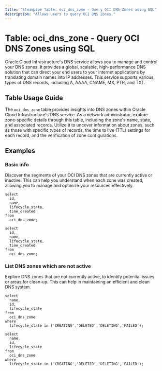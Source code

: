 ```yaml
---
title: "Steampipe Table: oci_dns_zone - Query OCI DNS Zones using SQL"
description: "Allows users to query OCI DNS Zones."
---
```


# Table: oci_dns_zone - Query OCI DNS Zones using SQL

Oracle Cloud Infrastructure's DNS service allows you to manage and control your DNS zones. It provides a global, scalable, high-performance DNS solution that can direct your end users to your internet applications by translating domain names into IP addresses. This service supports various types of DNS records, including A, AAAA, CNAME, MX, PTR, and TXT.

## Table Usage Guide

The `oci_dns_zone` table provides insights into DNS zones within Oracle Cloud Infrastructure's DNS service. As a network administrator, explore zone-specific details through this table, including the zone's name, state, and associated records. Utilize it to uncover information about zones, such as those with specific types of records, the time to live (TTL) settings for each record, and the verification of zone configurations.

## Examples

### Basic info
Discover the segments of your OCI DNS zones that are currently active or inactive. This can help you understand when each zone was created, allowing you to manage and optimize your resources effectively.

```sql+postgres
select
  id,
  name,
  lifecycle_state,
  time_created
from
  oci_dns_zone;
```

```sql+sqlite
select
  id,
  name,
  lifecycle_state,
  time_created
from
  oci_dns_zone;
```

### List DNS zones which are not active
Explore DNS zones that are not currently active, to identify potential issues or areas for clean-up. This can help in maintaining an efficient and clean DNS system.

```sql+postgres
select
  name,
  id,
  lifecycle_state
from
  oci_dns_zone
where
  lifecycle_state in ('CREATING','DELETED','DELETING','FAILED');
```

```sql+sqlite
select
  name,
  id,
  lifecycle_state
from
  oci_dns_zone
where
  lifecycle_state in ('CREATING','DELETED','DELETING','FAILED');
```